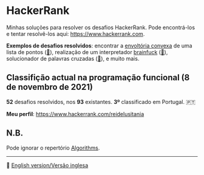 # HackerRank
Minhas soluções para resolver os desafios HackerRank. Pode encontrá-los e tentar resolvê-los aqui: https://www.hackerrank.com.

**Exemplos de desafios resolvidos**: encontrar a [envoltória convexa](https://pt.wikipedia.org/wiki/Envoltória_convexa) de uma lista de pontos ([:memo:](FunctionalProgramming/Recursion/convex-hull.hs)), realização de um interpretador [brainfuck](https://pt.wikipedia.org/wiki/Brainfuck) ([:memo:](FunctionalProgramming/InterpreterAndCompilers/brainf-interpreter.hs)), solucionador de palavras cruzadas ([:memo:](FunctionalProgramming/Recursion/crosswords-101.hs)), e muito mais. 

## Classifição actual na programação funcional (8 de novembro de 2021)
**52** desafios resolvidos, nos **93** existantes. **3º** classificado em Portugal. 🇵🇹

**Meu perfil**: https://www.hackerrank.com/reidelusitania

## N.B.
Pode ignorar o repertório [Algorithms](Algorithms/).

***

:england: [English version/Versão inglesa](README-en.md)